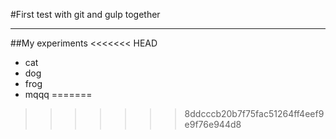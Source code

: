 #First test with git and gulp together

---

##My experiments
<<<<<<< HEAD
- cat 
- dog
- frog
- mqqq
=======
>>>>>>> 8ddcccb20b7f75fac51264ff4eef9e9f76e944d8

